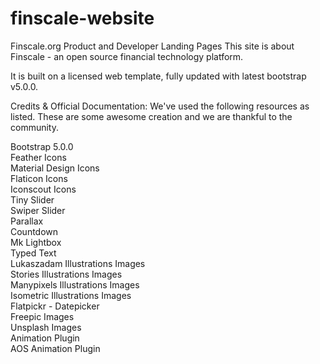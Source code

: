 # finscale-website
Finscale.org Product and Developer Landing Pages
This site is about Finscale - an open source financial technology platform.

It is built on a licensed web template, fully updated with latest bootstrap v5.0.0.

Credits & Official Documentation:
We've used the following resources as listed. These are some awesome creation and we are thankful to the community.

Bootstrap 5.0.0<br>
Feather Icons<br>
Material Design Icons<br>
Flaticon Icons<br>
Iconscout Icons<br>
Tiny Slider<br>
Swiper Slider<br>
Parallax<br>
Countdown<br>
Mk Lightbox<br>
Typed Text<br>
Lukaszadam Illustrations Images<br>
Stories Illustrations Images<br>
Manypixels Illustrations Images<br>
Isometric Illustrations Images<br>
Flatpickr - Datepicker<br>
Freepic Images<br>
Unsplash Images<br>
Animation Plugin<br>
AOS Animation Plugin<br>
